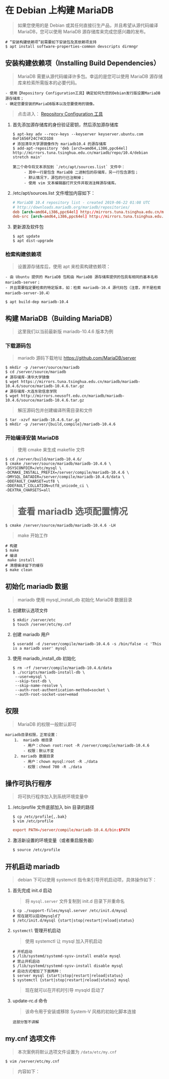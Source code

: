 # 在 Debian 上构建 MariaDB

> 如果您使用的是 Debian 或其任何直接衍生产品，并且希望从源代码编译 MariaDB，您可以使用 MariaDB 源存储库来完成您感兴趣的发布。

```shell
# “安装构建依赖项”前需要如下安装包及其依赖项支持
$ apt install software-properties-common devscripts dirmngr
```

## 安装构建依赖项（Installing Build Dependencies）

> MariaDB 需要从源代码编译许多包。幸运的是您可以使用 MariaDB 源存储库来检索所需版本的必要代码。

    - 使用【Repository Configuration工具】确定如何为您的Debian发行版设置MariaDB源存储库；
    - 确定您要安装的MariaDB版本以及您要使用的镜像。

> 点击进入： [Repository Configuration 工具](https://downloads.mariadb.org/mariadb/repositories/#mirror=neusoft)

1. 首先添加源存储库的身份验证密钥，然后添加源存储库

   ```shell
   $ apt-key adv --recv-keys --keyserver keyserver.ubuntu.com 0xF1656F24C74CD1D8
   # 添加清华大学源镜像作为 mariadb10.4 的源存储库
   $ add-apt-repository 'deb [arch=amd64,i386,ppc64el] http://mirrors.tuna.tsinghua.edu.cn/mariadb/repo/10.4/debian stretch main'
   ```

   ```text
   第二个命令将文本添加到 `/etc/apt/sources.list` 文件中：
        - 其中一行是包含 MariaDB 二进制包的存储库，另一行包含源包；
        - 默认情况下，源包的行已注释掉；
        - 使用 vim 文本编辑器打开文件并取消注释源存储库。
   ```

2. /etc/apt/sources.list 文件增加内容如下：

   ```conf
   # MariaDB 10.4 repository list - created 2019-06-22 01:08 UTC
   # http://downloads.mariadb.org/mariadb/repositories/
   deb [arch=amd64,i386,ppc64el] http://mirrors.tuna.tsinghua.edu.cn/mariadb/repo/10.4/debian stretch main
   deb-src [arch=amd64,i386,ppc64el] http://mirrors.tuna.tsinghua.edu.cn/mariadb/repo/10.4/debian stretch main
   ```

3. 更新源及软件包

   ```shell
   $ apt update
   $ apt dist-upgrade
   ```

### 检索构建依赖项

> 设置源存储库后，使用 apt 来检索构建依赖项：

```text
- 由 Ubuntu 提供的 MariaDB 包和由 MariaDB 源存储库提供的包具有相同的基本名称 mariadb-server；
- 并且需要指定要检索的特定版本，如：检索 mariadb-10.4 源代码包（注意，并不是检索 mariadb-server-10.4）
```

```shell
$ apt build-dep mariadb-10.4
```

## 构建 MariaDB（Building MariaDB）

> 这里我们以当前最新版 mariadb-10.4.6 版本为例

### 下载源码包

> mariadb 源码下载地址 https://github.com/MariaDB/server

```shell
$ mkdir -p /server/source/mariadb
$ cd /server/source/mariadb
# 源存储库-清华大学镜像
$ wget https://mirrors.tuna.tsinghua.edu.cn/mariadb/mariadb-10.4.6/source/mariadb-10.4.6.tar.gz
# 源存储库-大连东软信息学院
$ wget http://mirrors.neusoft.edu.cn/mariadb/mariadb-10.4.6/source/mariadb-10.4.6.tar.gz
```

> 解压源码包并创建编译所需目录和文件

```shell
$ tar -xzvf mariadb-10.4.6.tar.gz
$ mkdir -p /server/{build,compile}/mariadb-10.4.6
```

### 开始编译安装 MariaDB

> 使用 cmake 来生成 makefile 文件

```shell
$ cd /server/build/mariadb-10.4.6/
$ cmake /server/source/mariadb/mariadb-10.4.6 \
-DSYSCONFDIR=/etc/mysql \
-DCMAKE_INSTALL_PREFIX=/server/compile/mariadb-10.4.6 \
-DMYSQL_DATADIR=/server/compile/mariadb-10.4.6/data \
-DDEFAULT_CHARSET=utf8 \
-DDEFAULT_COLLATION=utf8_unicode_ci \
-DEXTRA_CHARSETS=all
```

> # 查看 mariadb 选项配置情况

```shell
$ cmake /server/source/mariadb/mariadb-10.4.6 -LH
```

> make 开始工作

```shell
# 构建
$ make
# 编译
 make install
# 清理编译留下的缓存
$ make clean
```

## 初始化 mariadb 数据

> mariadb 使用 mysql_install_db 初始化 MariaDB 数据目录

1. 创建默认选项文件

   ```shell
   $ mkdir /server/etc
   $ touch /server/etc/my.cnf
   ```

2. 创建 mariadb 用户

   ```shell
   $ useradd -d /server/compile/mariadb-10.4.6 -s /bin/false -c 'This is a mariadb user' mysql
   ```

3. 使用 mariadb_install_db 初始化

   ```shell
   $ rm -rf /server/compile/mariadb-10.4.6/data
   $ ./scripts/mariadb-install-db \
    --user=mysql \
    --skip-test-db \
    --skip-name-resolve \
    --auth-root-authentication-method=socket \
    --auth-root-socket-user=emad
   ```

## 权限

> MariaDB 的权限一般默认即可

```text
mariadb目录权限，正常设置：
    1.  mariadb 根目录
        - 用户：chown root:root -R /server/compile/mariadb-10.4.6
        - 权限：默认不变
    2. mariadb 数据目录
        - 用户：chown mysql:root -R ./data
        - 权限：chmod 700 -R ./data
```

## 操作可执行程序

> 将可执行程序加入到系统环境变量中

1.  /etc/profile 文件底部加入 bin 目录的路径

    ```shell
    $ cp /etc/profile{,.bak}
    $ vim /etc/profile
    ```

    ```conf
    export PATH=/server/compile/mariadb-10.4.6/bin:$PATH
    ```

2.  激活新设置的环境变量（或者重启服务器）

    ```shell
    $ source /etc/profile
    ```

## 开机启动 mariadb

> debian 下可以使用 systemctl 指令来引导开机启动项，具体操作如下：

1. 首先完成 init.d 启动

   > 将 `mysql.server` 文件复制到 init.d 目录下并重命名

   ```shell
   $ cp ./support-files/mysql.server /etc/init.d/mysql
   # 现在就可以启动mysqld了
   $ /etc/init.d/mysql {start|stop|restart|reload|status}
   ```

2. `systemctl` 管理开机启动

   > 使用 systemctl 让 mysql 加入开机启动

   ```shell
   # 开机启动
   $ /lib/systemd/systemd-sysv-install enable mysql
   # 禁止开机启动
   $ /lib/systemd/systemd-sysv-install disable mysql
   # 启动方式增加了下面两种：
   $ server mysql {start|stop|restart|reload|status}
   $ systemctl {start|stop|restart|reload|status} mysql
   ```

   > 现在就可以在开机时引导 mysqld 启动了

3. update-rc.d 命令

   > 该命令用于安装或移除 System-V 风格的初始化脚本连接

   ```text
   这部分暂不讲解
   ```

## my.cnf 选项文件

> 本次案例将默认选项文件设置为 `/data/etc/my.cnf`

```shell
$ vim /server/etc/my.cnf
```

> 内容如下：

```cnf

```
